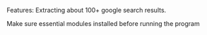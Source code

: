 Features: Extracting about 100+ google search results.


Make sure essential modules installed before running the program